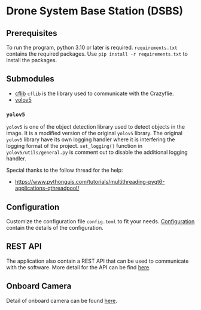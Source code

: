 # Drone System Base Station (DSBS)

## Prerequisites

To run the program, python 3.10 or later is required. `requirements.txt` contains the required packages. Use `pip install -r requirements.txt` to install the packages.

## Submodules

- [cflib](https://github.com/bitcraze/crazyflie-lib-python) `cflib` is the library used to communicate with the Crazyflie.
- [yolov5](https://github.com/ultralytics/yolov5)

### `yolov5`

`yolov5` is one of the object detection library used to detect objects in the image. It is a modified version of the original `yolov5` library. The original `yolov5` library have its own logging handler where it is interfering the logging format of the project. `set_logging()` function in `yolov5/utils/general.py` is comment out to disable the additional logging handler.

Special thanks to the follow thread for the help:

- https://www.pythonguis.com/tutorials/multithreading-pyqt6-applications-qthreadpool/

## Configuration

Customize the configuration file `config.toml` to fit your needs. [Configuration](docs/config.md) contain the details of the configuration.

## REST API

The application also contain a REST API that can be used to communicate with the software. More detail for the API can be find [here](docs/web/README.md).

## Onboard Camera

Detail of onboard camera can be found [here](pi-camera/readme.md).